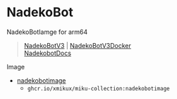# NadekoBot
NadekoBotIamge for arm64 <br>

> [NadekoBotV3](https://gitlab.com/Kwoth/nadekobot/-/tree/v3) | [NadekoBotV3Docker](https://gitlab.com/veovis/nadekobot/-/tree/v3-docker) <br>
> [NadekobotDocs](https://nadekobot.readthedocs.io/en/v3/guides/docker-guide/)

Image
* [nadekobotimage](https://github.com/xmikux/yolks/tree/master/java/8)
    * `ghcr.io/xmikux/miku-collection:nadekobotimage`

